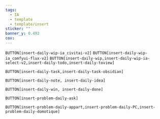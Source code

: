 ```yaml
---
tags:
  - IA
  - template
  - template/insert
sticker: ""
banner_y: 0.492
cov:
---
```

`BUTTON[insert-daily-wip-ia_civitai-v2]`
`BUTTON[insert-daily-wip-ia_comfyui-flux-v2]`
`BUTTON[insert-daily-wip,insert-daily-wip-ia-select-v2,insert-daily-todo,insert-daily-toview]`

`BUTTON[insert-daily-task,insert-daily-task-obsidian]` 

`BUTTON[insert-daily-note, insert-daily-idea]`

`BUTTON[insert-daily-win, insert-daily-done]`

`BUTTON[insert-problem-daily-ask]`

`BUTTON[insert-problem-daily-appart,insert-problem-daily-PC,insert-problem-daily-domotique]`
